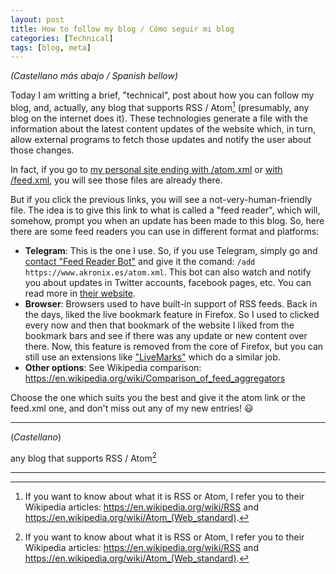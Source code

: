 ```yaml
---
layout: post
title: How to follow my blog / Cómo seguir mi blog
categories: [Technical]
tags: [blog, meta]
---
```


_(Castellano más abajo / Spanish bellow)_

Today I am writting a brief, "technical", post about how you can follow my blog, and, actually, any blog that supports RSS / Atom[^1] (presumably, any blog on the internet does it). These technologies generate a file with the information about the latest content updates of the website which, in turn, allow external programs to fetch those updates and notify the user about those changes.

In fact, if you go to [my personal site ending with /atom.xml](/atom.xml) or [with /feed.xml](/feed.xml), you will see those files are already there.

But if you click the previous links, you will see a not-very-human-friendly file. The idea is to give this link to what is called a "feed reader", which will, somehow, prompt you when an update has been made to this blog. So, here there are some feed readers you can use in different format and platforms:

- **Telegram**: This is the one I use. So, if you use Telegram, simply go and [contact "Feed Reader Bot"](https://telegram.me/TheFeedReaderBot) and give it the comand: `/add https://www.akronix.es/atom.xml`. This bot can also watch and notify you about updates in Twitter accounts, facebook pages, etc. You can read more in [their website](http://thefeedreaderbot.com/).
- **Browser**: Browsers used to have built-in support of RSS feeds. Back in the days, liked the live bookmark feature in Firefox. So I used to clicked every now and then that bookmark of the website I liked from the bookmark bars and see if there was any update or new content over there. Now, this feature is removed from the core of Firefox, but you can still use an extensions like ["LiveMarks"](https://github.com/nt1m/livemarks/) which do a similar job.
- **Other options**: See Wikipedia comparison: https://en.wikipedia.org/wiki/Comparison_of_feed_aggregators

Choose the one which suits you the best and give it the atom link or the feed.xml one, and don't miss out any of my new entries! :smiley:

[^1]: If you want to know about what it is RSS or Atom, I refer you to their Wikipedia articles: https://en.wikipedia.org/wiki/RSS and https://en.wikipedia.org/wiki/Atom_(Web_standard).


---

(_Castellano_)

 any blog that supports RSS / Atom[^1]

***

